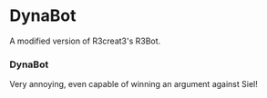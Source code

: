 DynaBot
=====

A modified version of R3creat3's R3Bot.

### DynaBot

Very annoying, even capable of winning an argument against Siel!
